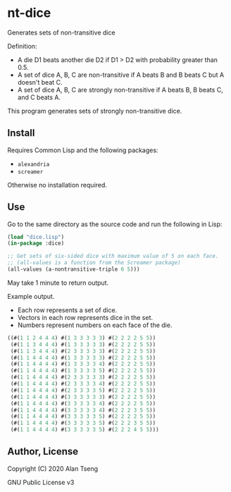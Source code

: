 # nt-dice
Generates sets of non-transitive dice

Definition:
- A die D1 beats another die D2 if D1 > D2 with probability greater than 0.5.
- A set of dice A, B, C are non-transitive if A beats B and B beats C but A doesn't beat C.
- A set of dice A, B, C are strongly non-transitive if A beats B, B beats C, and C beats A.

This program generates sets of strongly non-transitive dice.

## Install
Requires Common Lisp and the following packages:
- `alexandria`
- `screamer`

Otherwise no installation required.

## Use
Go to the same directory as the source code and run the following in Lisp:

```lisp
(load "dice.lisp")
(in-package :dice)

;; Get sets of six-sided dice with maximum value of 5 on each face.
;; (all-values is a function from the Screamer package)
(all-values (a-nontransitive-triple 6 5)))
```

May take 1 minute to return output.

Example output.
- Each row represents a set of dice.
- Vectors in each row represents dice in the set.
- Numbers represent numbers on each face of the die.
```lisp
((#(1 1 2 4 4 4) #(1 3 3 3 3 3) #(2 2 2 2 5 5))
 (#(1 1 3 4 4 4) #(1 3 3 3 3 3) #(2 2 2 2 5 5))
 (#(1 1 3 4 4 4) #(2 3 3 3 3 3) #(2 2 2 2 5 5))
 (#(1 1 4 4 4 4) #(1 3 3 3 3 3) #(2 2 2 2 5 5))
 (#(1 1 4 4 4 4) #(1 3 3 3 3 4) #(2 2 2 2 5 5))
 (#(1 1 4 4 4 4) #(1 3 3 3 3 5) #(2 2 2 2 5 5))
 (#(1 1 4 4 4 4) #(2 3 3 3 3 3) #(2 2 2 2 5 5))
 (#(1 1 4 4 4 4) #(2 3 3 3 3 4) #(2 2 2 2 5 5))
 (#(1 1 4 4 4 4) #(2 3 3 3 3 5) #(2 2 2 2 5 5))
 (#(1 1 4 4 4 4) #(3 3 3 3 3 3) #(2 2 2 2 5 5))
 (#(1 1 4 4 4 4) #(3 3 3 3 3 4) #(2 2 2 2 5 5))
 (#(1 1 4 4 4 4) #(3 3 3 3 3 4) #(2 2 2 3 5 5))
 (#(1 1 4 4 4 4) #(3 3 3 3 3 5) #(2 2 2 2 5 5))
 (#(1 1 4 4 4 4) #(3 3 3 3 3 5) #(2 2 2 3 5 5))
 (#(1 1 4 4 4 4) #(3 3 3 3 3 5) #(2 2 2 4 5 5)))
```

## Author, License
Copyright (C) 2020 Alan Tseng

GNU Public License v3
